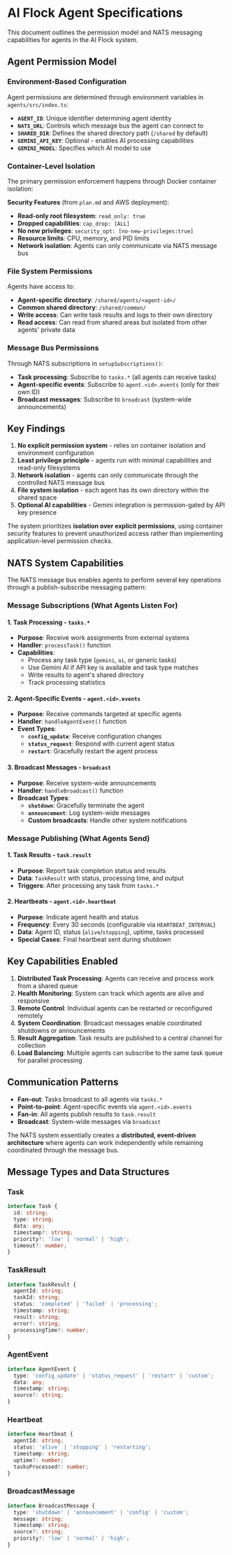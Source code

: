 # AI Flock Agent Specifications

This document outlines the permission model and NATS messaging capabilities for agents in the AI Flock system.

## Agent Permission Model

### Environment-Based Configuration
Agent permissions are determined through environment variables in `agents/src/index.ts`:

- **`AGENT_ID`**: Unique identifier determining agent identity
- **`NATS_URL`**: Controls which message bus the agent can connect to
- **`SHARED_DIR`**: Defines the shared directory path (`/shared` by default)
- **`GEMINI_API_KEY`**: Optional - enables AI processing capabilities
- **`GEMINI_MODEL`**: Specifies which AI model to use

### Container-Level Isolation
The primary permission enforcement happens through Docker container isolation:

**Security Features** (from `plan.md` and AWS deployment):
- **Read-only root filesystem**: `read_only: true`
- **Dropped capabilities**: `cap_drop: [ALL]`
- **No new privileges**: `security_opt: [no-new-privileges:true]`
- **Resource limits**: CPU, memory, and PID limits
- **Network isolation**: Agents can only communicate via NATS message bus

### File System Permissions
Agents have access to:
- **Agent-specific directory**: `/shared/agents/<agent-id>/`
- **Common shared directory**: `/shared/common/`
- **Write access**: Can write task results and logs to their own directory
- **Read access**: Can read from shared areas but isolated from other agents' private data

### Message Bus Permissions
Through NATS subscriptions in `setupSubscriptions()`:
- **Task processing**: Subscribe to `tasks.*` (all agents can receive tasks)
- **Agent-specific events**: Subscribe to `agent.<id>.events` (only for their own ID)
- **Broadcast messages**: Subscribe to `broadcast` (system-wide announcements)

## Key Findings

1. **No explicit permission system** - relies on container isolation and environment configuration
2. **Least privilege principle** - agents run with minimal capabilities and read-only filesystems  
3. **Network isolation** - agents can only communicate through the controlled NATS message bus
4. **File system isolation** - each agent has its own directory within the shared space
5. **Optional AI capabilities** - Gemini integration is permission-gated by API key presence

The system prioritizes **isolation over explicit permissions**, using container security features to prevent unauthorized access rather than implementing application-level permission checks.

## NATS System Capabilities

The NATS message bus enables agents to perform several key operations through a publish-subscribe messaging pattern:

### Message Subscriptions (What Agents Listen For)

#### 1. Task Processing - `tasks.*`
- **Purpose**: Receive work assignments from external systems
- **Handler**: `processTask()` function
- **Capabilities**:
  - Process any task type (`gemini`, `ai`, or generic tasks)
  - Use Gemini AI if API key is available and task type matches
  - Write results to agent's shared directory
  - Track processing statistics

#### 2. Agent-Specific Events - `agent.<id>.events`
- **Purpose**: Receive commands targeted at specific agents
- **Handler**: `handleAgentEvent()` function
- **Event Types**:
  - **`config_update`**: Receive configuration changes
  - **`status_request`**: Respond with current agent status
  - **`restart`**: Gracefully restart the agent process

#### 3. Broadcast Messages - `broadcast`
- **Purpose**: Receive system-wide announcements
- **Handler**: `handleBroadcast()` function
- **Broadcast Types**:
  - **`shutdown`**: Gracefully terminate the agent
  - **`announcement`**: Log system-wide messages
  - **Custom broadcasts**: Handle other system notifications

### Message Publishing (What Agents Send)

#### 1. Task Results - `task.result`
- **Purpose**: Report task completion status and results
- **Data**: `TaskResult` with status, processing time, and output
- **Triggers**: After processing any task from `tasks.*`

#### 2. Heartbeats - `agent.<id>.heartbeat`
- **Purpose**: Indicate agent health and status
- **Frequency**: Every 30 seconds (configurable via `HEARTBEAT_INTERVAL`)
- **Data**: Agent ID, status (`alive`/`stopping`), uptime, tasks processed
- **Special Cases**: Final heartbeat sent during shutdown

## Key Capabilities Enabled

1. **Distributed Task Processing**: Agents can receive and process work from a shared queue
2. **Health Monitoring**: System can track which agents are alive and responsive
3. **Remote Control**: Individual agents can be restarted or reconfigured remotely
4. **System Coordination**: Broadcast messages enable coordinated shutdowns or announcements
5. **Result Aggregation**: Task results are published to a central channel for collection
6. **Load Balancing**: Multiple agents can subscribe to the same task queue for parallel processing

## Communication Patterns

- **Fan-out**: Tasks broadcast to all agents via `tasks.*`
- **Point-to-point**: Agent-specific events via `agent.<id>.events`
- **Fan-in**: All agents publish results to `task.result`
- **Broadcast**: System-wide messages via `broadcast`

The NATS system essentially creates a **distributed, event-driven architecture** where agents can work independently while remaining coordinated through the message bus.

## Message Types and Data Structures

### Task
```typescript
interface Task {
  id: string;
  type: string;
  data: any;
  timestamp?: string;
  priority?: 'low' | 'normal' | 'high';
  timeout?: number;
}
```

### TaskResult
```typescript
interface TaskResult {
  agentId: string;
  taskId: string;
  status: 'completed' | 'failed' | 'processing';
  timestamp: string;
  result: string;
  error?: string;
  processingTime?: number;
}
```

### AgentEvent
```typescript
interface AgentEvent {
  type: 'config_update' | 'status_request' | 'restart' | 'custom';
  data: any;
  timestamp: string;
  source?: string;
}
```

### Heartbeat
```typescript
interface Heartbeat {
  agentId: string;
  status: 'alive' | 'stopping' | 'restarting';
  timestamp: string;
  uptime?: number;
  tasksProcessed?: number;
}
```

### BroadcastMessage
```typescript
interface BroadcastMessage {
  type: 'shutdown' | 'announcement' | 'config' | 'custom';
  message: string;
  timestamp: string;
  source?: string;
  priority?: 'low' | 'normal' | 'high';
}
```
